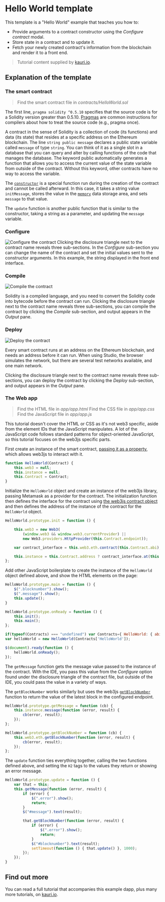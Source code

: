 # Hello World template

This template is a "Hello World" example that teaches you how to:

-   Provide arguments to a contract constructor using the _Configure contract_ modal.
-   Store state in a contract and to update it.
-   Fetch your newly created contract's information from the blockchain and render it to a front end.

> Tutorial content supplied by [kauri.io](https://kauri.io).

## Explanation of the template

### The smart contract

> Find the smart contract file in _contracts/HelloWorld.sol_

The first line, `pragma solidity ^0.5.10` specifies that the source code is for a Solidity version greater than 0.5.10. [Pragmas](https://solidity.readthedocs.io/en/latest/layout-of-source-files.html#pragma) are common instructions for compilers about how to treat the source code (e.g., pragma once).

A contract in the sense of Solidity is a collection of code (its functions) and data (its state) that resides at a specific address on the Ethereum blockchain. The line `string public message` declares a public state variable called `message` of type `string`. You can think of it as a single slot in a database that you can query and alter by calling functions of the code that manages the database. The keyword public automatically generates a function that allows you to access the current value of the state variable from outside of the contract. Without this keyword, other contracts have no way to access the variable.

The [`constructor`](https://solidity.readthedocs.io/en/latest/contracts.html#constructor) is a special function run during the creation of the contract and cannot be called afterward. In this case, it takes a string value `initMessage`, stores the value in the [`memory`](https://solidity.readthedocs.io/en/latest/introduction-to-smart-contracts.html#storage-memory-and-the-stack) data storage area, and sets `message` to that value.

The `update` function is another public function that is similar to the constructor, taking a string as a parameter, and updating the `message` variable.

### Configure

![Configure the contract](./../../src/assets/static/img/hw-configure.png)
Clicking the disclosure triangle next to the contract name reveals three sub-sections. In the _Configure_ sub-section you can change the name of the contract and set the initial values sent to the constructor arguments. In this example, the string displayed in the front end interface.

### Compile

![Compile the contract](./../../src/assets/static/img/hw-compile.png)

Solidity is a compiled language, and you need to convert the Solidity code into bytecode before the contract can run. Clicking the disclosure triangle next to the contract name reveals three sub-sections, you can compile the contract by clicking the _Compile_ sub-section, and output appears in the _Output_ pane.

### Deploy

![Deploy the contract](./../../src/assets/static/img/hw-deploy.png)

Every smart contract runs at an address on the Ethereum blockchain, and needs an address before it can run. When using Studio, the browser simulates the network, but there are several test networks available, and one main network.

Clicking the disclosure triangle next to the contract name reveals three sub-sections, you can deploy the contract by clicking the _Deploy_ sub-section, and output appears in the _Output_ pane.

### The Web app

> Find the HTML file in _app/app.html_
> Find the CSS file in _app/app.css_
> Find the JavaScript file in _app/app.js_

This tutorial doesn't cover the HTML or CSS as it's not web3 specific, aside from the element IDs that the JavaScript manipulates. A lot of the JavaScript code follows standard patterns for object-oriented JavaScript, so this tutorial focuses on the web3js specific parts.

First create an instance of the smart contract, [passing it as a property](https://web3js.readthedocs.io/en/v1.2.0/web3-eth-contract.html), which allows web3js to interact with it.

```javascript
function HelloWorld(Contract) {
    this.web3 = null;
    this.instance = null;
    this.Contract = Contract;
}
```

Initialize the `HelloWorld` object and create an instance of the web3js library, passing Metamask as a provider for the contract. The initialization function then defines the interface for the contract using [the web3js contract object](https://web3js.readthedocs.io/en/v1.2.1/web3-eth-contract.html#new-contract) and then defines the address of the instance of the contract for the `HelloWorld` object.

```javascript
HelloWorld.prototype.init = function () {

    this.web3 = new Web3(
        (window.web3 && window.web3.currentProvider) ||
        new Web3.providers.HttpProvider(this.Contract.endpoint));

    var contract_interface = this.web3.eth.contract(this.Contract.abi);

    this.instance = this.Contract.address ? contract_interface.at(this.Contract.address) :  { message: () => {} };
};
```

Add other JavaScript boilerplate to create the instance of the `HelloWorld` object defined above, and show the HTML elements on the page:

```javascript
HelloWorld.prototype.main = function () {
    $(".blocknumber").show();
    $(".message").show();
    this.update();
}

HelloWorld.prototype.onReady = function () {
    this.init();
    this.main();
};

if(typeof(Contracts) === "undefined") var Contracts={ HelloWorld: { abi: [] }};
var helloWorld = new HelloWorld(Contracts['HelloWorld']);

$(document).ready(function () {
    helloWorld.onReady();
});
```

The `getMessage` function gets the message value passed to the instance of the contract. With the IDE, you pass this value from the _Configure_ option found under the disclosure triangle of the contract file, but outside of the IDE, you could pass the value in a variety of ways.

The `getBlockNumber` works similarly but uses the web3js [`getBlockNumber`](https://web3js.readthedocs.io/en/v1.2.1/web3-eth.html?highlight=getBlockNumber#getblocknumber) function to return the value of the latest block in the configured endpoint.

```javascript
HelloWorld.prototype.getMessage = function (cb) {
    this.instance.message(function (error, result) {
        cb(error, result);
    });
};

HelloWorld.prototype.getBlockNumber = function (cb) {
    this.web3.eth.getBlockNumber(function (error, result) {
        cb(error, result);
    });
};
```

The `update` function ties everything together, calling the two functions defined above, and setting the `H2` tags to the values they return or showing an error message.

```javascript
HelloWorld.prototype.update = function () {
    var that = this;
    this.getMessage(function (error, result) {
        if (error) {
            $(".error").show();
            return;
        }
        $("#message").text(result);

        that.getBlockNumber(function (error, result) {
            if (error) {
                $(".error").show();
                return;
            }
            $("#blocknumber").text(result);
            setTimeout(function () { that.update() }, 1000);
        });
    });
}
```

## Find out more

You can read a full tutorial that accompanies this example dapp, plus many more tutorials, on [kauri.io](https://kauri.io/article/68fca74301814d09bfcc35e07ff30fbc/v1/create-a-%22hello-world%22-fullstack-dapp).

